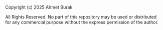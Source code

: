 Copyright (c) 2025 Ahmet Burak

All Rights Reserved.
No part of this repository may be used or distributed for any commercial purpose
without the express permission of the author.
